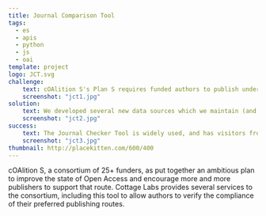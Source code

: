```yaml
---
title: Journal Comparison Tool
tags:
  - es
  - apis
  - python
  - js
  - oai
template: project
logo: JCT.svg
challenge:
    text: cOAlition S's Plan S requires funded authors to publish under certain conditions for their grant funding to be valid.  To enable authors to check that their preferred publishing route is compliant, or to support them in finding alternative routes, the coalition wanted a tool which would survey the known information about journals in multiple sources and deliver advice on the publishing options available.
    screenshot: "jct1.jpg"
solution:
    text: We developed several new data sources which we maintain (and especially for Transformative Agreements), and we built a comprehensive data gathering and caching system which pulls information from definitive scholarly information sources such as Crossref, DOAJ, ROR, and OA.Works.  Then in close collaboration with our colleagues at the coalition, we developed a layered query algorithm that allows us to answer compliance questions with nuanced responses, references to additional information, and detailed information about how the result was deteremined.  This system is then kept up-to-date with the current state of the data in those external systems, so the results are as timely and accurate as possible in the changing publishing landscape.
    screenshot: "jct2.jpg"
success:
    text: The Journal Checker Tool is widely used, and has visitors from all over the globe.  It has served over 1m compliance checks.  It has been customised to deliver funder-specific advice as new funders have joined the coalition, and has even driven publishers to be interested in how well represented their Open Access policies are.
    screenshot: "jct3.jpg"
thumbnail: http://placekitten.com/600/400
---
```


cOAlition S, a consortium of 25+ funders, as put together an ambitious plan to improve the state of Open Access and encourage more and more publishers to support that route.  Cottage Labs provides several services to the consortium, including this tool to allow authors to verify the compliance of their preferred publishing routes.